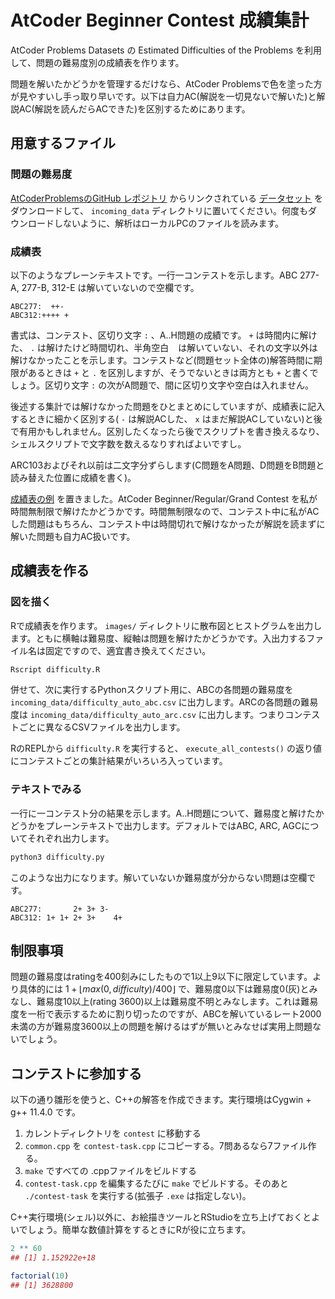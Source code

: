# AtCoder Beginner Contest 成績集計

AtCoder Problems Datasets の Estimated Difficulties of the Problems を利用して、問題の難易度別の成績表を作ります。

問題を解いたかどうかを管理するだけなら、AtCoder Problemsで色を塗った方が見やすいし手っ取り早いです。以下は自力AC(解説を一切見ないで解いた)と解説AC(解説を読んだらACできた)を区別するためにあります。

## 用意するファイル

### 問題の難易度

[AtCoderProblemsのGitHub レポジトリ](https://github.com/kenkoooo/AtCoderProblems/blob/master/doc/api.md) からリンクされている [データセット](https://kenkoooo.com/atcoder/resources/problem-models.json) をダウンロードして、 `incoming_data` ディレクトリに置いてください。何度もダウンロードしないように、解析はローカルPCのファイルを読みます。

### 成績表

以下のようなプレーンテキストです。一行一コンテストを示します。ABC 277-A, 277-B, 312-E は解いていないので空欄です。

```
ABC277:  ++-
ABC312:++++ +
```

書式は、コンテスト、区切り文字 `:` 、A..H問題の成績です。 `+` は時間内に解けた、 `.` は解けたけど時間切れ、半角空白 ` ` は解いていない、それの文字以外は解けなかったことを示します。コンテストなど(問題セット全体の)解答時間に期限があるときは `+` と `.` を区別しますが、そうでないときは両方とも `+` と書くでしょう。区切り文字 `:` の次がA問題で、間に区切り文字や空白は入れません。

後述する集計では解けなかった問題をひとまとめにしていますが、成績表に記入するときに細かく区別する( `-` は解説ACした、 `x` はまだ解説ACしていない)と後で有用かもしれません。区別したくなったら後でスクリプトを書き換えるなり、シェルスクリプトで文字数を数えるなりすればよいですし。

ARC103およびそれ以前は二文字分ずらします(C問題をA問題、D問題をB問題と読み替えた位置に成績を書く)。

[成績表の例](results/results.txt) を置きました。AtCoder Beginner/Regular/Grand Contest を私が時間無制限で解けたかどうかです。時間無制限なので、コンテスト中に私がACした問題はもちろん、コンテスト中は時間切れで解けなかったが解説を読まずに解いた問題も自力AC扱いです。

## 成績表を作る

### 図を描く

Rで成績表を作ります。 `images/` ディレクトリに散布図とヒストグラムを出力します。ともに横軸は難易度、縦軸は問題を解けたかどうかです。入出力するファイル名は固定ですので、適宜書き換えてください。

```bash
Rscript difficulty.R
```

併せて、次に実行するPythonスクリプト用に、ABCの各問題の難易度を `incoming_data/difficulty_auto_abc.csv` に出力します。ARCの各問題の難易度は `incoming_data/difficulty_auto_arc.csv` に出力します。つまりコンテストごとに異なるCSVファイルを出力します。

RのREPLから `difficulty.R` を実行すると、 `execute_all_contests()` の返り値にコンテストごとの集計結果がいろいろ入っています。

### テキストでみる

一行に一コンテスト分の結果を示します。A..H問題について、難易度と解けたかどうかをプレーンテキストで出力します。デフォルトではABC, ARC, AGCについてそれぞれ出力します。

```bash
python3 difficulty.py
```

このような出力になります。解いていないか難易度が分からない問題は空欄です。

```
ABC277:       2+ 3+ 3-
ABC312: 1+ 1+ 2+ 3+    4+
```

## 制限事項

問題の難易度はratingを400刻みにしたもので1以上9以下に限定しています。より具体的には $1 + \lfloor max(0, difficulty) / 400 \rfloor$ で、難易度0以下は難易度0(灰)とみなし、難易度10以上(rating 3600)以上は難易度不明とみなします。これは難易度を一桁で表示するために割り切ったのですが、ABCを解いているレート2000未満の方が難易度3600以上の問題を解けるはずが無いとみなせば実用上問題ないでしょう。

## コンテストに参加する

以下の通り雛形を使うと、C++の解答を作成できます。実行環境はCygwin + g++ 11.4.0 です。

1. カレントディレクトリを `contest` に移動する
1. `common.cpp` を `contest-task.cpp` にコピーする。7問あるなら7ファイル作る。
1. `make` ですべての .cppファイルをビルドする
1. `contest-task.cpp` を編集するたびに `make` でビルドする。そのあと `./contest-task` を実行する(拡張子 `.exe` は指定しない)。

C++実行環境(シェル)以外に、お絵描きツールとRStudioを立ち上げておくとよいでしょう。簡単な数値計算をするときにRが役に立ちます。

```r
2 ** 60
## [1] 1.152922e+18

factorial(10)
## [1] 3628800
```
